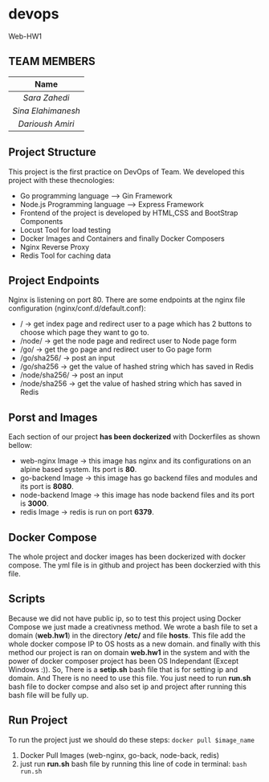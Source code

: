 # devops
Web-HW1

## TEAM MEMBERS

|Name       |
|:----------:|
|*Sara Zahedi*|
|*Sina Elahimanesh*|
|*Darioush Amiri*|

## Project Structure
This project is the first practice on DevOps of Team. We developed this project with these thecnologies:
- Go programming language --> Gin Framework
- Node.js Programming language --> Express Framework
- Frontend of the project is developed by HTML,CSS and BootStrap Components
- Locust Tool for load testing
- Docker Images and Containers and finally Docker Composers
- Nginx Reverse Proxy
- Redis Tool for caching data

## Project Endpoints
Nginx is listening on port 80. 
There are some endpoints at the nginx file configuration (nginx/conf.d/default.conf):
- / -> get index page and redirect user to a page which has 2 buttons to choose which page they want to go to.
- /node/ -> get the node page and redirect user to Node page form
- /go/ -> get the go page and redirect user to Go page form
- /go/sha256/ -> post an input
- /go/sha256 -> get the value of hashed string which has saved in Redis
- /node/sha256/ -> post an input
- /node/sha256 -> get the value of hashed string which has saved in Redis

## Porst and Images
Each section of our project **has been dockerized** with Dockerfiles as shown bellow:
- web-nginx Image -> this image has nginx and its configurations on an alpine based system. Its port is **80**.
- go-backend Image -> this image has go backend files and modules and its port is **8080**.
- node-backend Image -> this image has node backend files and its port is **3000**.
- redis Image -> redis is run on port **6379**.

## Docker Compose
The whole project and docker images has been dockerized with docker compose.
The yml file is in github and project has been dockerzied with this file.

## Scripts
Because we did not have public ip, so to test this project using Docker Compose we just made a creativness method.
We wrote a bash file to set a domain (**web.hw1**) in the directory **/etc/** and file **hosts**. This file add the whole docker compose IP to OS hosts as a new domain. and finally with this method our project is ran on domain **web.hw1** in the system and with the power of docker composer project has been OS Independant (Except Windows :)). 
So, There is a **setip.sh** bash file that is for setting ip and domain.
And There is no need to use this file. You just need to run **run.sh** bash file to docker compse and also set ip and project after running this bash file will be fully up.

## Run Project
To run the project just we should do these steps:
`docker pull $image_name`
1. Docker Pull Images (web-nginx, go-back, node-back, redis)
2. just run **run.sh** bash file by running this line of code in terminal:
`bash run.sh`
